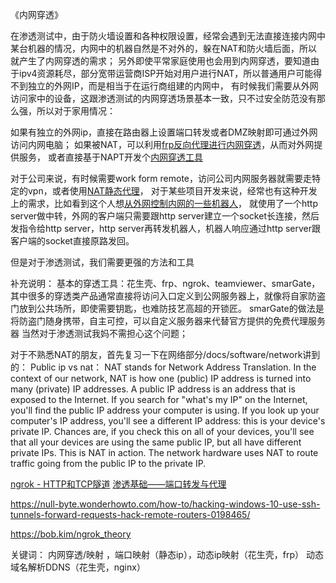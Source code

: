 
《内网穿透》

在渗透测试中，由于防火墙设置和各种权限设置，经常会遇到无法直接连接内网中某台机器的情况，内网中的机器自然是不对外的，躲在NAT和防火墙后面，所以就产生了内网穿透的需求；
另外即使平常家庭使用也会用到内网穿透，要知道由于ipv4资源耗尽，部分宽带运营商ISP开始对用户进行NAT，所以普通用户可能得不到独立的外网IP，而是相当于在运行商组建的内网中，
有时候我们需要从外网访问家中的设备，这跟渗透测试的内网穿透场景基本一致，只不过安全防范没有那么强，所以对于家用情况：

如果有独立的外网ip，直接在路由器上设置端口转发或者DMZ映射即可通过外网访问内网电脑；
如果被NAT，可以利用[frp反向代理进行内网穿透](https://zhuanlan.zhihu.com/p/31924024)，从而对外网提供服务，
或者直接基于NAPT开发个[内网穿透工具](https://zhuanlan.zhihu.com/p/30351943)

对于公司来说，有时候需要work form remote，访问公司内网服务器就需要走特定的vpn，或者使用[NAT静态代理](https://blog.51cto.com/11970509/2046966)，
对于某些项目开发来说，经常也有这种开发上的需求，比如看到这个人想[从外网控制内网的一些机器人](https://yq.aliyun.com/articles/195878?spm=a2c4e.11163080.searchblog.127.32e02ec1I9PHCG)，
就使用了一个http server做中转，外网的客户端只需要跟http server建立一个socket长连接，然后发指令给http server，http server再转发机器人，机器人响应通过http server跟客户端的socket直接原路发回。

但是对于渗透测试，我们需要更强的方法和工具

补充说明：
基本的穿透工具：花生壳、frp、ngrok、teamviewer、smarGate，
其中很多的穿透类产品通常直接将访问入口定义到公网服务器上，就像将自家防盗门放到公共场所，即使需要钥匙，也难防技艺高超的开锁匠。
smarGate的做法是将防盗门随身携带，自主可控，可以自定义服务器来代替官方提供的免费代理服务器
当然对于渗透测试我妈不需担心这个问题；

对于不熟悉NAT的朋友，首先复习一下在网络部分/docs/software/network讲到的：
Public ip vs nat：
NAT stands for Network Address Translation. In the context of our network, NAT is how one (public) IP address is turned into many (private) IP addresses. 
A public IP address is an address that is exposed to the Internet. If you search for "what's my IP" on the Internet, you'll find the public IP address your computer is using.
If you look up your computer's IP address, you'll see a different IP address: this is your device's private IP.
Chances are, if you check this on all of your devices, you'll see that all your devices are using the same public IP, but all have different private IPs. This is NAT in action. The network hardware uses NAT to route traffic going from the public IP to the private IP.
 


[ngrok - HTTP和TCP隧道](https://www.youtube.com/watch?v=tn2zbi8OnvM)
[渗透基础——端口转发与代理](https://3gstudent.github.io/%E6%B8%97%E9%80%8F%E5%9F%BA%E7%A1%80-%E7%AB%AF%E5%8F%A3%E8%BD%AC%E5%8F%91%E4%B8%8E%E4%BB%A3%E7%90%86/)

https://null-byte.wonderhowto.com/how-to/hacking-windows-10-use-ssh-tunnels-forward-requests-hack-remote-routers-0198465/

https://bob.kim/ngrok_theory


关键词： 内网穿透/映射	，端口映射（静态ip），动态ip映射（花生壳，frp） 动态域名解析DDNS（花生壳，nginx）